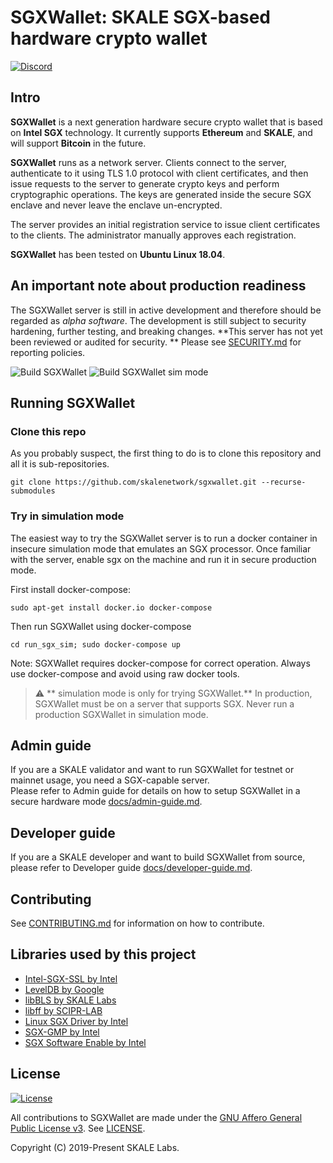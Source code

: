 <!-- SPDX-License-Identifier: (AGPL-3.0-only OR CC-BY-4.0) -->

# SGXWallet: SKALE SGX-based hardware crypto wallet

[![Discord](https://img.shields.io/discord/534485763354787851.svg)](https://discord.gg/vvUtWJB)

## Intro

**SGXWallet** is a next generation hardware secure crypto wallet that is based on **Intel SGX** technology. It currently supports **Ethereum** and **SKALE**, and will support **Bitcoin** in the future.

**SGXWallet** runs as a network server. Clients connect to the server, authenticate to it using 
TLS 1.0 protocol with client certificates, and then issue requests to the server to generate crypto 
keys and perform cryptographic operations. The keys are generated inside the secure SGX enclave and never
leave the enclave un-encrypted.  

The server provides an initial registration service to issue client certificates to the clients.
The administrator manually approves each registration.

**SGXWallet** has been tested on **Ubuntu Linux 18.04**.

## An important note about production readiness

The SGXWallet server is still in active development and therefore should be regarded as _alpha software_. The development is still subject to security hardening, further testing, and breaking changes.  **This server has not yet been reviewed or audited for security. **  Please see [SECURITY.md](SECURITY.md) for reporting policies.

![Build SGXWallet](https://github.com/skalenetwork/sgxwallet/workflows/Build,%20test%20and%20push%20sgxwallet%20container/badge.svg)
![Build SGXWallet sim mode](https://github.com/skalenetwork/sgxwallet/workflows/Build,%20test%20and%20push%20sim%20mode%20container/badge.svg)

## Running SGXWallet

### Clone this repo

As you probably suspect, the first thing to do is to clone this repository and all it is sub-repositories. 

```shell
git clone https://github.com/skalenetwork/sgxwallet.git --recurse-submodules
```

### Try in simulation mode

The easiest way to try the SGXWallet server is to run a docker container in insecure simulation mode that emulates an SGX processor. Once familiar with the server, enable sgx on the machine and run it in secure production mode.

First install docker-compose:

```shell
sudo apt-get install docker.io docker-compose
```

Then run SGXWallet using docker-compose

```shell
cd run_sgx_sim; sudo docker-compose up
```

Note: SGXWallet requires docker-compose for correct operation. Always use docker-compose and avoid using raw docker tools.

> :warning: ** simulation mode is only for trying SGXWallet.** In production, SGXWallet must be on a server that supports SGX. Never run a production SGXWallet in simulation mode.  

## Admin guide

If you are a SKALE validator and want to run SGXWallet for testnet or mainnet usage, you need
 a SGX-capable server.  
Please refer to Admin guide for details on how to setup SGXWallet in a secure hardware mode 
 [docs/admin-guide.md](docs/admin-guide.md).

## Developer guide

If you are a SKALE developer and want to build SGXWallet from source, please refer to Developer
guide [docs/developer-guide.md](docs/developer-guide.md).

## Contributing

See [CONTRIBUTING.md](.github/CONTRIBUTING.md) for information on how to contribute.

## Libraries used by this project

-   [Intel-SGX-SSL by Intel](https://github.com/intel/intel-sgx-ssl)
-   [LevelDB by Google](https://github.com/google/leveldb)
-   [libBLS by SKALE Labs](https://github.com/skalenetwork/libBLS)
-   [libff by SCIPR-LAB](http://www.scipr-lab.org/)
-   [Linux SGX Driver by Intel](https://github.com/intel/linux-sgx-driver)
-   [SGX-GMP by Intel](https://github.com/intel/sgx-gmp)
-   [SGX Software Enable by Intel](https://github.com/intel/sgx-software-enable)

## License

[![License](https://img.shields.io/github/license/skalenetwork/sgxwallet.svg)](LICENSE)

All contributions to SGXWallet are made under the [GNU Affero General Public License v3](https://www.gnu.org/licenses/agpl-3.0.en.html). See [LICENSE](LICENSE).

Copyright (C) 2019-Present SKALE Labs.
